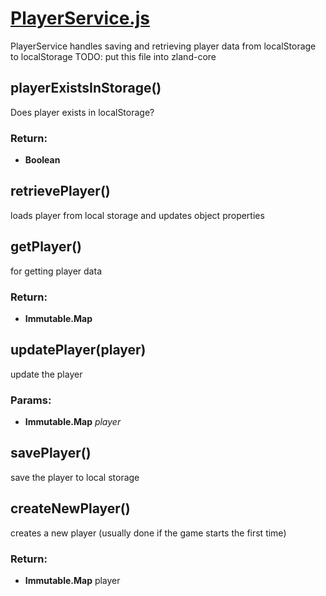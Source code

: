 

<!-- Start services/PlayerService.js -->

# [PlayerService.js](PlayerService.js)

PlayerService handles saving and retrieving player data from localStorage to localStorage TODO: put this file into zland-core

## playerExistsInStorage()

Does player exists in localStorage?

### Return:

* **Boolean** 

## retrievePlayer()

loads player from local storage and updates object properties

## getPlayer()

for getting player data

### Return:

* **Immutable.Map** 

## updatePlayer(player)

update the player

### Params:

* **Immutable.Map** *player* 

## savePlayer()

save the player to local storage

## createNewPlayer()

creates a new player (usually done if the game starts the first time)

### Return:

* **Immutable.Map** player

<!-- End services/PlayerService.js -->


